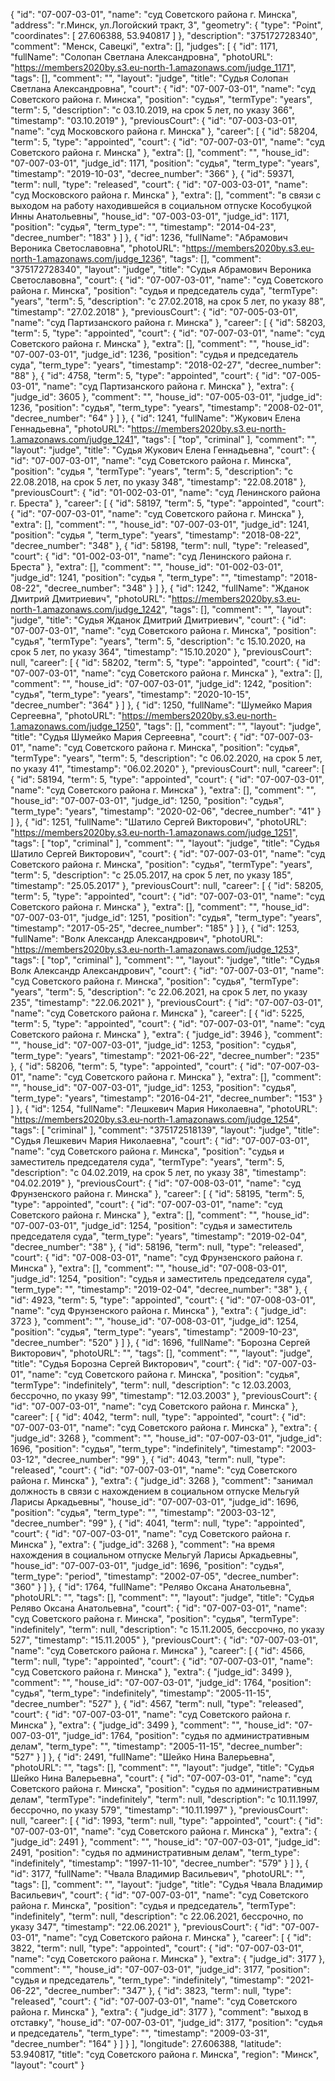 {
    "id": "07-007-03-01",
    "name": "суд Советского района г. Минска",
    "address": "г.Минск, ул.Логойский тракт, 3",
    "geometry": {
        "type": "Point",
        "coordinates": [
            27.606388,
            53.940817
        ]
    },
    "description": "375172728340",
    "comment": "Менск, Савецкі",
    "extra": [],
    "judges": [
        {
            "id": 1171,
            "fullName": "Солопан Светлана Александровна",
            "photoURL": "https://members2020by.s3.eu-north-1.amazonaws.com/judge_1171",
            "tags": [],
            "comment": "",
            "layout": "judge",
            "title": "Судья Солопан Светлана Александровна",
            "court": {
                "id": "07-007-03-01",
                "name": "суд Советского района г. Минска",
                "position": "судья",
                "termType": "years",
                "term": 5,
                "description": "c 03.10.2019, на срок 5 лет, по указу 366",
                "timestamp": "03.10.2019"
            },
            "previousCourt": {
                "id": "07-003-03-01",
                "name": "суд Московского района г. Минска"
            },
            "career": [
                {
                    "id": 58204,
                    "term": 5,
                    "type": "appointed",
                    "court": {
                        "id": "07-007-03-01",
                        "name": "суд Советского района г. Минска"
                    },
                    "extra": [],
                    "comment": "",
                    "house_id": "07-007-03-01",
                    "judge_id": 1171,
                    "position": "судья",
                    "term_type": "years",
                    "timestamp": "2019-10-03",
                    "decree_number": "366"
                },
                {
                    "id": 59371,
                    "term": null,
                    "type": "released",
                    "court": {
                        "id": "07-003-03-01",
                        "name": "суд Московского района г. Минска"
                    },
                    "extra": [],
                    "comment": "в связи с выходом на работу находившейся в социальном отпуске Кособуцкой Инны Анатольевны",
                    "house_id": "07-003-03-01",
                    "judge_id": 1171,
                    "position": "судья",
                    "term_type": "",
                    "timestamp": "2014-04-23",
                    "decree_number": "183"
                }
            ]
        },
        {
            "id": 1236,
            "fullName": "Абрамович Вероника Светославовна",
            "photoURL": "https://members2020by.s3.eu-north-1.amazonaws.com/judge_1236",
            "tags": [],
            "comment": "375172728340",
            "layout": "judge",
            "title": "Судья Абрамович Вероника Светославовна",
            "court": {
                "id": "07-007-03-01",
                "name": "суд Советского района г. Минска",
                "position": "судья и председатель суда",
                "termType": "years",
                "term": 5,
                "description": "c 27.02.2018, на срок 5 лет, по указу 88",
                "timestamp": "27.02.2018"
            },
            "previousCourt": {
                "id": "07-005-03-01",
                "name": "суд Партизанского района г. Минска"
            },
            "career": [
                {
                    "id": 58203,
                    "term": 5,
                    "type": "appointed",
                    "court": {
                        "id": "07-007-03-01",
                        "name": "суд Советского района г. Минска"
                    },
                    "extra": [],
                    "comment": "",
                    "house_id": "07-007-03-01",
                    "judge_id": 1236,
                    "position": "судья и председатель суда",
                    "term_type": "years",
                    "timestamp": "2018-02-27",
                    "decree_number": "88"
                },
                {
                    "id": 4758,
                    "term": 5,
                    "type": "appointed",
                    "court": {
                        "id": "07-005-03-01",
                        "name": "суд Партизанского района г. Минска"
                    },
                    "extra": {
                        "judge_id": 3605
                    },
                    "comment": "",
                    "house_id": "07-005-03-01",
                    "judge_id": 1236,
                    "position": "судья",
                    "term_type": "years",
                    "timestamp": "2008-02-01",
                    "decree_number": "64"
                }
            ]
        },
        {
            "id": 1241,
            "fullName": "Жукович Елена Геннадьевна",
            "photoURL": "https://members2020by.s3.eu-north-1.amazonaws.com/judge_1241",
            "tags": [
                "top",
                "criminal"
            ],
            "comment": "",
            "layout": "judge",
            "title": "Судья Жукович Елена Геннадьевна",
            "court": {
                "id": "07-007-03-01",
                "name": "суд Советского района г. Минска",
                "position": "судья ",
                "termType": "years",
                "term": 5,
                "description": "c 22.08.2018, на срок 5 лет, по указу 348",
                "timestamp": "22.08.2018"
            },
            "previousCourt": {
                "id": "01-002-03-01",
                "name": "суд Ленинского района г. Бреста"
            },
            "career": [
                {
                    "id": 58197,
                    "term": 5,
                    "type": "appointed",
                    "court": {
                        "id": "07-007-03-01",
                        "name": "суд Советского района г. Минска"
                    },
                    "extra": [],
                    "comment": "",
                    "house_id": "07-007-03-01",
                    "judge_id": 1241,
                    "position": "судья ",
                    "term_type": "years",
                    "timestamp": "2018-08-22",
                    "decree_number": "348"
                },
                {
                    "id": 58198,
                    "term": null,
                    "type": "released",
                    "court": {
                        "id": "01-002-03-01",
                        "name": "суд Ленинского района г. Бреста"
                    },
                    "extra": [],
                    "comment": "",
                    "house_id": "01-002-03-01",
                    "judge_id": 1241,
                    "position": "судья ",
                    "term_type": "",
                    "timestamp": "2018-08-22",
                    "decree_number": "348"
                }
            ]
        },
        {
            "id": 1242,
            "fullName": "Жданок Дмитрий Дмитриевич",
            "photoURL": "https://members2020by.s3.eu-north-1.amazonaws.com/judge_1242",
            "tags": [],
            "comment": "",
            "layout": "judge",
            "title": "Судья Жданок Дмитрий Дмитриевич",
            "court": {
                "id": "07-007-03-01",
                "name": "суд Советского района г. Минска",
                "position": "судья",
                "termType": "years",
                "term": 5,
                "description": "c 15.10.2020, на срок 5 лет, по указу 364",
                "timestamp": "15.10.2020"
            },
            "previousCourt": null,
            "career": [
                {
                    "id": 58202,
                    "term": 5,
                    "type": "appointed",
                    "court": {
                        "id": "07-007-03-01",
                        "name": "суд Советского района г. Минска"
                    },
                    "extra": [],
                    "comment": "",
                    "house_id": "07-007-03-01",
                    "judge_id": 1242,
                    "position": "судья",
                    "term_type": "years",
                    "timestamp": "2020-10-15",
                    "decree_number": "364"
                }
            ]
        },
        {
            "id": 1250,
            "fullName": "Шумейко Мария Сергеевна",
            "photoURL": "https://members2020by.s3.eu-north-1.amazonaws.com/judge_1250",
            "tags": [],
            "comment": "",
            "layout": "judge",
            "title": "Судья Шумейко Мария Сергеевна",
            "court": {
                "id": "07-007-03-01",
                "name": "суд Советского района г. Минска",
                "position": "судья",
                "termType": "years",
                "term": 5,
                "description": "c 06.02.2020, на срок 5 лет, по указу 41",
                "timestamp": "06.02.2020"
            },
            "previousCourt": null,
            "career": [
                {
                    "id": 58194,
                    "term": 5,
                    "type": "appointed",
                    "court": {
                        "id": "07-007-03-01",
                        "name": "суд Советского района г. Минска"
                    },
                    "extra": [],
                    "comment": "",
                    "house_id": "07-007-03-01",
                    "judge_id": 1250,
                    "position": "судья",
                    "term_type": "years",
                    "timestamp": "2020-02-06",
                    "decree_number": "41"
                }
            ]
        },
        {
            "id": 1251,
            "fullName": "Шатило Сергей Викторович",
            "photoURL": "https://members2020by.s3.eu-north-1.amazonaws.com/judge_1251",
            "tags": [
                "top",
                "criminal"
            ],
            "comment": "",
            "layout": "judge",
            "title": "Судья Шатило Сергей Викторович",
            "court": {
                "id": "07-007-03-01",
                "name": "суд Советского района г. Минска",
                "position": "судья",
                "termType": "years",
                "term": 5,
                "description": "c 25.05.2017, на срок 5 лет, по указу 185",
                "timestamp": "25.05.2017"
            },
            "previousCourt": null,
            "career": [
                {
                    "id": 58205,
                    "term": 5,
                    "type": "appointed",
                    "court": {
                        "id": "07-007-03-01",
                        "name": "суд Советского района г. Минска"
                    },
                    "extra": [],
                    "comment": "",
                    "house_id": "07-007-03-01",
                    "judge_id": 1251,
                    "position": "судья",
                    "term_type": "years",
                    "timestamp": "2017-05-25",
                    "decree_number": "185"
                }
            ]
        },
        {
            "id": 1253,
            "fullName": "Волк Александр Александрович",
            "photoURL": "https://members2020by.s3.eu-north-1.amazonaws.com/judge_1253",
            "tags": [
                "top",
                "criminal"
            ],
            "comment": "",
            "layout": "judge",
            "title": "Судья Волк Александр Александрович",
            "court": {
                "id": "07-007-03-01",
                "name": "суд Советского района г. Минска",
                "position": "судья",
                "termType": "years",
                "term": 5,
                "description": "c 22.06.2021, на срок 5 лет, по указу 235",
                "timestamp": "22.06.2021"
            },
            "previousCourt": {
                "id": "07-007-03-01",
                "name": "суд Советского района г. Минска"
            },
            "career": [
                {
                    "id": 5225,
                    "term": 5,
                    "type": "appointed",
                    "court": {
                        "id": "07-007-03-01",
                        "name": "суд Советского района г. Минска"
                    },
                    "extra": {
                        "judge_id": 3946
                    },
                    "comment": "",
                    "house_id": "07-007-03-01",
                    "judge_id": 1253,
                    "position": "судья",
                    "term_type": "years",
                    "timestamp": "2021-06-22",
                    "decree_number": "235"
                },
                {
                    "id": 58206,
                    "term": 5,
                    "type": "appointed",
                    "court": {
                        "id": "07-007-03-01",
                        "name": "суд Советского района г. Минска"
                    },
                    "extra": [],
                    "comment": "",
                    "house_id": "07-007-03-01",
                    "judge_id": 1253,
                    "position": "судья",
                    "term_type": "years",
                    "timestamp": "2016-04-21",
                    "decree_number": "153"
                }
            ]
        },
        {
            "id": 1254,
            "fullName": "Лешкевич Мария Николаевна",
            "photoURL": "https://members2020by.s3.eu-north-1.amazonaws.com/judge_1254",
            "tags": [
                "criminal"
            ],
            "comment": "375172518139",
            "layout": "judge",
            "title": "Судья Лешкевич Мария Николаевна",
            "court": {
                "id": "07-007-03-01",
                "name": "суд Советского района г. Минска",
                "position": "судья и заместитель председателя суда",
                "termType": "years",
                "term": 5,
                "description": "c 04.02.2019, на срок 5 лет, по указу 38",
                "timestamp": "04.02.2019"
            },
            "previousCourt": {
                "id": "07-008-03-01",
                "name": "суд Фрунзенского района г. Минска"
            },
            "career": [
                {
                    "id": 58195,
                    "term": 5,
                    "type": "appointed",
                    "court": {
                        "id": "07-007-03-01",
                        "name": "суд Советского района г. Минска"
                    },
                    "extra": [],
                    "comment": "",
                    "house_id": "07-007-03-01",
                    "judge_id": 1254,
                    "position": "судья и заместитель председателя суда",
                    "term_type": "years",
                    "timestamp": "2019-02-04",
                    "decree_number": "38"
                },
                {
                    "id": 58196,
                    "term": null,
                    "type": "released",
                    "court": {
                        "id": "07-008-03-01",
                        "name": "суд Фрунзенского района г. Минска"
                    },
                    "extra": [],
                    "comment": "",
                    "house_id": "07-008-03-01",
                    "judge_id": 1254,
                    "position": "судья и заместитель председателя суда",
                    "term_type": "",
                    "timestamp": "2019-02-04",
                    "decree_number": "38"
                },
                {
                    "id": 4923,
                    "term": 5,
                    "type": "appointed",
                    "court": {
                        "id": "07-008-03-01",
                        "name": "суд Фрунзенского района г. Минска"
                    },
                    "extra": {
                        "judge_id": 3723
                    },
                    "comment": "",
                    "house_id": "07-008-03-01",
                    "judge_id": 1254,
                    "position": "судья",
                    "term_type": "years",
                    "timestamp": "2009-10-23",
                    "decree_number": "520"
                }
            ]
        },
        {
            "id": 1696,
            "fullName": "Борозна Сергей Викторович",
            "photoURL": "",
            "tags": [],
            "comment": "",
            "layout": "judge",
            "title": "Судья Борозна Сергей Викторович",
            "court": {
                "id": "07-007-03-01",
                "name": "суд Советского района г. Минска",
                "position": "судья",
                "termType": "indefinitely",
                "term": null,
                "description": "c 12.03.2003, бессрочно, по указу 99",
                "timestamp": "12.03.2003"
            },
            "previousCourt": {
                "id": "07-007-03-01",
                "name": "суд Советского района г. Минска"
            },
            "career": [
                {
                    "id": 4042,
                    "term": null,
                    "type": "appointed",
                    "court": {
                        "id": "07-007-03-01",
                        "name": "суд Советского района г. Минска"
                    },
                    "extra": {
                        "judge_id": 3268
                    },
                    "comment": "",
                    "house_id": "07-007-03-01",
                    "judge_id": 1696,
                    "position": "судья",
                    "term_type": "indefinitely",
                    "timestamp": "2003-03-12",
                    "decree_number": "99"
                },
                {
                    "id": 4043,
                    "term": null,
                    "type": "released",
                    "court": {
                        "id": "07-007-03-01",
                        "name": "суд Советского района г. Минска"
                    },
                    "extra": {
                        "judge_id": 3268
                    },
                    "comment": "занимал должность в связи с нахождением в социальном отпуске Мельгуй Ларисы Аркадьевны",
                    "house_id": "07-007-03-01",
                    "judge_id": 1696,
                    "position": "судья",
                    "term_type": "",
                    "timestamp": "2003-03-12",
                    "decree_number": "99"
                },
                {
                    "id": 4041,
                    "term": null,
                    "type": "appointed",
                    "court": {
                        "id": "07-007-03-01",
                        "name": "суд Советского района г. Минска"
                    },
                    "extra": {
                        "judge_id": 3268
                    },
                    "comment": "на время нахождения в социальном отпуске Мельгуй Ларисы Аркадьевны",
                    "house_id": "07-007-03-01",
                    "judge_id": 1696,
                    "position": "судья",
                    "term_type": "period",
                    "timestamp": "2002-07-05",
                    "decree_number": "360"
                }
            ]
        },
        {
            "id": 1764,
            "fullName": "Реляво Оксана Анатольевна",
            "photoURL": "",
            "tags": [],
            "comment": "",
            "layout": "judge",
            "title": "Судья Реляво Оксана Анатольевна",
            "court": {
                "id": "07-007-03-01",
                "name": "суд Советского района г. Минска",
                "position": "судья",
                "termType": "indefinitely",
                "term": null,
                "description": "c 15.11.2005, бессрочно, по указу 527",
                "timestamp": "15.11.2005"
            },
            "previousCourt": {
                "id": "07-007-03-01",
                "name": "суд Советского района г. Минска"
            },
            "career": [
                {
                    "id": 4566,
                    "term": null,
                    "type": "appointed",
                    "court": {
                        "id": "07-007-03-01",
                        "name": "суд Советского района г. Минска"
                    },
                    "extra": {
                        "judge_id": 3499
                    },
                    "comment": "",
                    "house_id": "07-007-03-01",
                    "judge_id": 1764,
                    "position": "судья",
                    "term_type": "indefinitely",
                    "timestamp": "2005-11-15",
                    "decree_number": "527"
                },
                {
                    "id": 4567,
                    "term": null,
                    "type": "released",
                    "court": {
                        "id": "07-007-03-01",
                        "name": "суд Советского района г. Минска"
                    },
                    "extra": {
                        "judge_id": 3499
                    },
                    "comment": "",
                    "house_id": "07-007-03-01",
                    "judge_id": 1764,
                    "position": "судья по административным делам",
                    "term_type": "",
                    "timestamp": "2005-11-15",
                    "decree_number": "527"
                }
            ]
        },
        {
            "id": 2491,
            "fullName": "Шейко Нина Валерьевна",
            "photoURL": "",
            "tags": [],
            "comment": "",
            "layout": "judge",
            "title": "Судья Шейко Нина Валерьевна",
            "court": {
                "id": "07-007-03-01",
                "name": "суд Советского района г. Минска",
                "position": "судья по административным делам",
                "termType": "indefinitely",
                "term": null,
                "description": "c 10.11.1997, бессрочно, по указу 579",
                "timestamp": "10.11.1997"
            },
            "previousCourt": null,
            "career": [
                {
                    "id": 1993,
                    "term": null,
                    "type": "appointed",
                    "court": {
                        "id": "07-007-03-01",
                        "name": "суд Советского района г. Минска"
                    },
                    "extra": {
                        "judge_id": 2491
                    },
                    "comment": "",
                    "house_id": "07-007-03-01",
                    "judge_id": 2491,
                    "position": "судья по административным делам",
                    "term_type": "indefinitely",
                    "timestamp": "1997-11-10",
                    "decree_number": "579"
                }
            ]
        },
        {
            "id": 3177,
            "fullName": "Чвала Владимир Васильевич",
            "photoURL": "",
            "tags": [],
            "comment": "",
            "layout": "judge",
            "title": "Судья Чвала Владимир Васильевич",
            "court": {
                "id": "07-007-03-01",
                "name": "суд Советского района г. Минска",
                "position": "судья и председатель",
                "termType": "indefinitely",
                "term": null,
                "description": "c 22.06.2021, бессрочно, по указу 347",
                "timestamp": "22.06.2021"
            },
            "previousCourt": {
                "id": "07-007-03-01",
                "name": "суд Советского района г. Минска"
            },
            "career": [
                {
                    "id": 3822,
                    "term": null,
                    "type": "appointed",
                    "court": {
                        "id": "07-007-03-01",
                        "name": "суд Советского района г. Минска"
                    },
                    "extra": {
                        "judge_id": 3177
                    },
                    "comment": "",
                    "house_id": "07-007-03-01",
                    "judge_id": 3177,
                    "position": "судья и председатель",
                    "term_type": "indefinitely",
                    "timestamp": "2021-06-22",
                    "decree_number": "347"
                },
                {
                    "id": 3823,
                    "term": null,
                    "type": "released",
                    "court": {
                        "id": "07-007-03-01",
                        "name": "суд Советского района г. Минска"
                    },
                    "extra": {
                        "judge_id": 3177
                    },
                    "comment": "выход в отставку",
                    "house_id": "07-007-03-01",
                    "judge_id": 3177,
                    "position": "судья и председатель",
                    "term_type": "",
                    "timestamp": "2009-03-31",
                    "decree_number": "164"
                }
            ]
        }
    ],
    "longitude": 27.606388,
    "latitude": 53.940817,
    "title": "суд Советского района г. Минска",
    "region": "Минск",
    "layout": "court"
}